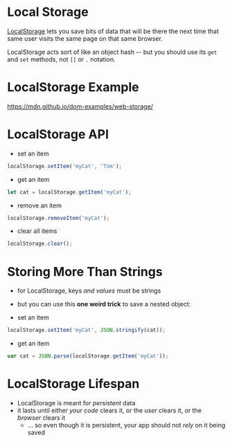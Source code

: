 # Local Storage

[LocalStorage](https://developer.mozilla.org/en-US/docs/Web/API/Window/localStorage) lets you save bits of data that will be there the next time that same user visits the same page on that same browser.

LocalStorage acts sort of like an object hash -- but you should use its `get` and `set` methods, not `[]` or `.` notation.  

# LocalStorage Example

<https://mdn.github.io/dom-examples/web-storage/>


# LocalStorage API

* set an item
```js
localStorage.setItem('myCat', 'Tom');
```

* get an item
```js
let cat = localStorage.getItem('myCat');
```

* remove an item
```js
localStorage.removeItem('myCat');
```

* clear all items
```js
localStorage.clear();
```

# Storing More Than Strings

* for LocalStorage, keys *and values* must be strings
* but you can use this **one weird trick** to save a nested object:

* set an item
```js
localStorage.setItem('myCat', JSON.stringify(cat));
```

* get an item
```js
var cat = JSON.parse(localStorage.getItem('myCat'));
```

# LocalStorage Lifespan

* LocalStorage is meant for *persistent* data
* it lasts until either *your code* clears it, or the *user* clears it, or the *browser* clears it
  * ... so even though it is persistent, your app should not *rely* on it being saved
